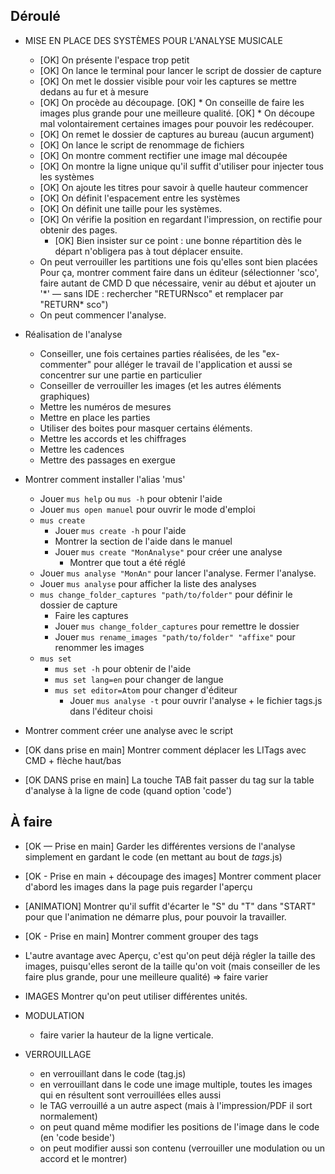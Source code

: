 ## Déroulé


* MISE EN PLACE DES SYSTÈMES POUR L'ANALYSE MUSICALE
  * [OK] On présente l'espace trop petit
  * [OK] On lance le terminal pour lancer le script de dossier de capture
  * [OK] On met le dossier visible pour voir les captures se mettre dedans au fur et à mesure
  * [OK] On procède au découpage.
    [OK] * On conseille de faire les images plus grande pour une meilleure qualité.
    [OK] * On découpe mal volontairement certaines images pour pouvoir les redécouper.
  * [OK] On remet le dossier de captures au bureau (aucun argument)
  * [OK] On lance le script de renommage de fichiers
  * [OK] On montre comment rectifier une image mal découpée
  * [OK] On montre la ligne unique qu'il suffit d'utiliser pour injecter tous les systèmes
  * [OK] On ajoute les titres pour savoir à quelle hauteur commencer
  * [OK] On définit l'espacement entre les systèmes
  * [OK] On définit une taille pour les systèmes.
  * [OK] On vérifie la position en regardant l'impression, on rectifie pour obtenir des pages.
    * [OK] Bien insister sur ce point : une bonne répartition dès le départ n'obligera pas à tout déplacer ensuite.
  * On peut verrouiller les partitions une fois qu'elles sont bien placées
      Pour ça, montrer comment faire dans un éditeur (sélectionner 'sco', faire autant de CMD D que nécessaire, venir au début et ajouter un '\*' — sans IDE : rechercher "RETURNsco" et remplacer par "RETURN* sco")
  * On peut commencer l'analyse.

* Réalisation de l'analyse
  * Conseiller, une fois certaines parties réalisées, de les "ex-commenter" pour alléger le travail de l'application et aussi se concentrer sur une partie en particulier
  * Conseiller de verrouiller les images (et les autres éléments graphiques)
  * Mettre les numéros de mesures
  * Mettre en place les parties
  * Utiliser des boites pour masquer certains éléments.
  * Mettre les accords et les chiffrages
  * Mettre les cadences
  * Mettre des passages en exergue

* Montrer comment installer l'alias 'mus'
  * Jouer `mus help` ou `mus -h` pour obtenir l'aide
  * Jouer `mus open manuel` pour ouvrir le mode d'emploi
  * `mus create`
    * Jouer `mus create -h` pour l'aide
    * Montrer la section de l'aide dans le manuel
    * Jouer `mus create "MonAnalyse"` pour créer une analyse
      * Montrer que tout a été réglé
  * Jouer `mus analyse "MonAn"` pour lancer l'analyse. Fermer l'analyse.
  * Jouer `mus analyse` pour afficher la liste des analyses
  * `mus change_folder_captures "path/to/folder"` pour définir le dossier de capture
    * Faire les captures
    * Jouer `mus change_folder_captures` pour remettre le dossier
    * Jouer `mus rename_images "path/to/folder" "affixe"` pour renommer les images
  * `mus set`
    * `mus set -h` pour obtenir de l'aide
    * `mus set lang=en` pour changer de langue
    * `mus set editor=Atom` pour changer d'éditeur
      * Jouer `mus analyse -t` pour ouvrir l'analyse + le fichier tags.js dans l'éditeur choisi

* Montrer comment créer une analyse avec le script
* [OK dans prise en main] Montrer comment déplacer les LITags avec CMD + flèche haut/bas
* [OK DANS prise en main] La touche TAB fait passer du tag sur la table d'analyse à la ligne de code (quand option 'code')


## À faire

* [OK — Prise en main] Garder les différentes versions de l'analyse simplement en gardant le code (en mettant au bout de _tags_.js)
* [OK - Prise en main + découpage des images] Montrer comment placer d'abord les images dans la page puis regarder l'aperçu
* [ANIMATION] Montrer qu'il suffit d'écarter le "S" du "T" dans "START" pour que l'animation ne démarre plus, pour pouvoir la travailler.
* [OK - Prise en main] Montrer comment grouper des tags

* L'autre avantage avec Aperçu, c'est qu'on peut déjà régler la taille des images, puisqu'elles seront de la taille qu'on voit (mais conseiller de les faire plus grande, pour une meilleure qualité)
=> faire varier
* IMAGES
  Montrer qu'on peut utiliser différentes unités.
* MODULATION
  * faire varier la hauteur de la ligne verticale.
* VERROUILLAGE
  * en verrouillant dans le code (tag.js)
  * en verrouillant dans le code une image multiple, toutes les images qui en résultent sont verrouillées elles aussi
  * le TAG verrouillé a un autre aspect (mais à l'impression/PDF il sort normalement)
  * on peut quand même modifier les positions de l'image dans le code (en 'code beside')
  * on peut modifier aussi son contenu (verrouiller une modulation ou un accord et le montrer)
